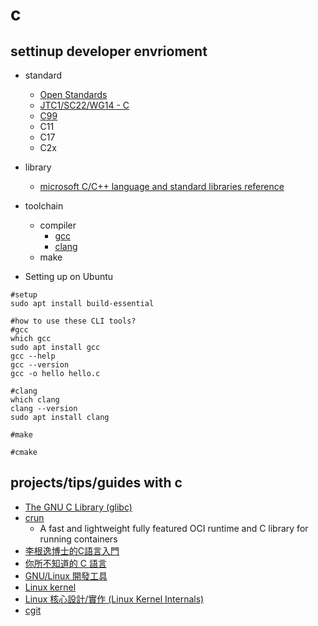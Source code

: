# c

## settinup developer envrioment

* standard
    * [Open Standards](https://www.open-std.org/)
    * [JTC1/SC22/WG14 - C](https://www.open-std.org/JTC1/SC22/WG14/)
    * [C99](https://en.wikipedia.org/wiki/C99)
    * C11
    * C17
    * C2x

* library
    * [microsoft C/C++ language and standard libraries reference](https://learn.microsoft.com/en-us/cpp/cpp/c-cpp-language-and-standard-libraries?view=msvc-170)

* toolchain
    * compiler    
        * [gcc](https://gcc.gnu.org/)
        * [clang](https://clang.llvm.org/)
    * make

* Setting up on Ubuntu

```shell
#setup
sudo apt install build-essential

#how to use these CLI tools?
#gcc
which gcc
sudo apt install gcc
gcc --help
gcc --version
gcc -o hello hello.c

#clang
which clang
clang --version
sudo apt install clang

#make

#cmake
```

## projects/tips/guides with c

* [The GNU C Library (glibc)](https://www.gnu.org/software/libc/)
* [crun](https://github.com/containers/crun)
    * A fast and lightweight fully featured OCI runtime and C library for running containers
* [李根逸博士的C語言入門](https://feis.studio/#/c)
* [你所不知道的 C 語言](https://hackmd.io/@sysprog/c-prog/%2F%40sysprog%2Fc-programming)
* [GNU/Linux 開發工具](https://hackmd.io/@sysprog/gnu-linux-dev/https%3A%2F%2Fhackmd.io%2Fs%2Fr1Psrf0KW)
* [Linux kernel](https://www.kernel.org/)
* [Linux 核心設計/實作 (Linux Kernel Internals)](http://wiki.csie.ncku.edu.tw/linux/schedule)
* [cgit](https://git.zx2c4.com/cgit/about/)